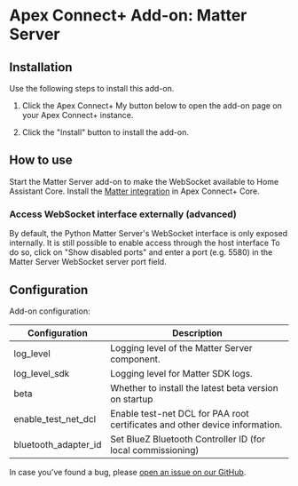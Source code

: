# Apex Connect+ Add-on: Matter Server

## Installation

Use the following steps to install this add-on.

1. Click the Apex Connect+ My button below to open the add-on page on your
   Apex Connect+ instance.

1. Click the "Install" button to install the add-on.

## How to use

Start the Matter Server add-on to make the WebSocket available to Home
Assistant Core. Install the [Matter integration][matter_integration]
in Apex Connect+ Core.

### Access WebSocket interface externally (advanced)

By default, the Python Matter Server's WebSocket interface is only exposed
internally. It is still possible to enable access through the host interface
To do so, click on "Show disabled ports" and enter a port (e.g. 5580) in the
Matter Server WebSocket server port field.

## Configuration

Add-on configuration:

| Configuration        | Description                                                                 |
| -------------------- | --------------------------------------------------------------------------- |
| log_level            | Logging level of the Matter Server component.                               |
| log_level_sdk        | Logging level for Matter SDK logs.                                          |
| beta                 | Whether to install the latest beta version on startup                       |
| enable_test_net_dcl  | Enable test-net DCL for PAA root certificates and other device information. |
| bluetooth_adapter_id | Set BlueZ Bluetooth Controller ID (for local commissioning)                 |

In case you've found a bug, please [open an issue on our GitHub][issue].

[forum]: https://community.apexinfosys.in
[issue]: https://github.com/apexinfosysindia/addons/issues
[matter_server_repo]: https://github.com/apexinfosysindia-libs/python-matter-server
[matter_integration]: https://www.apexinfosys.in/integrations/matter/
